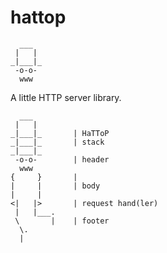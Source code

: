# hattop
```
  ___
 |   |
_|___|_
 -o-o-
  www
```

A little HTTP server library.

```
  ___
 |   |
_|___|_       | HaTToP 
_|___|_       | stack
_|___|_
 -o-o-        | header
  www
{     }       |
|     |       | body
|     |
<|   |>       | request hand(ler)
 |   |___.
 \       |    | footer
  \.
  |
```
